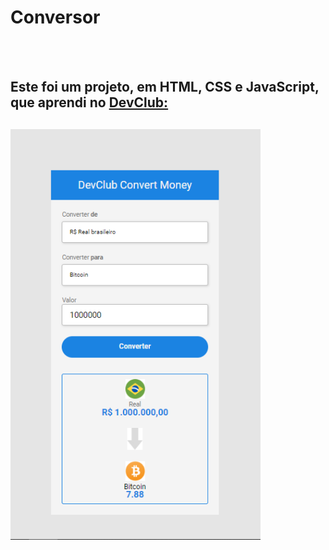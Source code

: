 <h1>Conversor</h1>
<br>
<br>
<h2>Este foi um projeto, em HTML, CSS e JavaScript, que aprendi no <a href="https://rodolfomori.com.br/devclub">DevClub:</a><h2>
  
<img src="https://github.com/anammonteiro/conversor-de-moedas/blob/master/assets/img/conversor.png?raw=true" width="400px"/>
